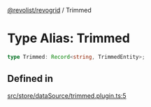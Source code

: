 [@revolist/revogrid](README.md) / Trimmed

# Type Alias: Trimmed

```ts
type Trimmed: Record<string, TrimmedEntity>;
```

## Defined in

[src/store/dataSource/trimmed.plugin.ts:5](https://github.com/revolist/revogrid/blob/5b9d5acc12b1e8b58b94bf47dcbc001b6b394655/src/store/dataSource/trimmed.plugin.ts#L5)

